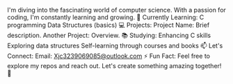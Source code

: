 I'm diving into the fascinating world of computer science. With a passion for coding, I'm constantly learning and growing.
🌱 Currently Learning:
C programming
Data Structures (basics)
💻 Projects:
Project Name: Brief description.
Another Project: Overview.
📚 Studying:
Enhancing C skills
Exploring data structures
Self-learning through courses and books
📫 Let's Connect:
Email: Xjc3239069085@outlook.com
⚡ Fun Fact:
Feel free to explore my repos and reach out. Let's create something amazing together! 🚀

<!--
**XueJingChan/XueJingChan** is a ✨ _special_ ✨ repository because its `README.md` (this file) appears on your GitHub profile.

Here are some ideas to get you started:

- 🔭 I’m currently working on ...
- 🌱 I’m currently learning ...
- 👯 I’m looking to collaborate on ...
- 🤔 I’m looking for help with ...
- 💬 Ask me about ...
- 📫 How to reach me: ...
- 😄 Pronouns: ...
- ⚡ Fun fact: ...
-->
